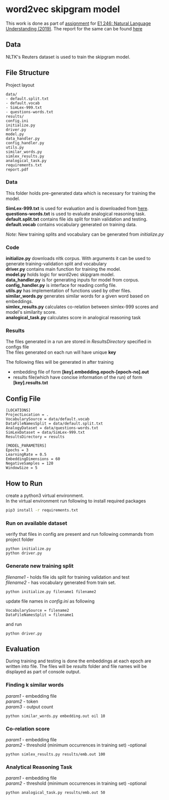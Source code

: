 # word2vec skipgram model
This work is done as part of [assignment](https://sites.google.com/site/2019e1246/schedule/assignment-1) for [E1 246: Natural Language Understanding (2019)](https://sites.google.com/site/2019e1246/basics). The report for the same can be found [here](https://github.com/rv-chittersu/word2vec/blob/master/report.pdf)

## Data
NLTK's Reuters dataset is used to train the skipgram model.

## File Structure
Project layout
```
data/
- default.split.txt
- default.vocab
- SimLex-999.txt
- questions-words.txt
results/
config.ini
initialize.py
driver.py
model.py
data_handler.py
config_handler.py
utils.py
similar_words.py
simlex_results.py
analogical_task.py
requirements.txt
report.pdf
```

### Data

This folder holds pre-generated data which is necessary for training the model. 

**SimLex-999.txt** is used for evaluation and is downloaded from [here](https://fh295.github.io/simlex.html).<br>
**questions-words.txt** is used to evaluate analogical reasoning task.
**default.split.txt** contains file ids split for train validation and testing.<br>
**default.vocab** contains vocabulary generated on training data.<br>

*Note:* New training splits and vocabulary can be generated from *initialize.py*

### Code

**initialize.py** downloads nltk corpus. With arguments it can be used to generate training-validation split and vocabulary<br>
**driver.py** contains main function for training the model.<br>
**model.py** holds logic for word2vec skipgram model.<br>
**data_handler.py** is for generating inputs for model from corpus.<br>
**config_handler.py** is interface for reading config file.<br>
**utils.py** has implementation of functions used by other files.<br>
**similar_words.py** generates similar words for a given word based on embeddings.<br>
**simlex_results.py** calculates co-relation between simlex-999 scores and model's similarity score.<br>
**analogical_task.py** calculates score in analogical reasoning task
### Results

The files generated in a run are stored in *ResultsDirectory* specified in configs file<br> 
The files generated on each run will have unique **key**

The following files will be generated in after training
* embedding file of form **[key].embedding.epoch-[epoch-no].out**
* results file(which have concise information of the run) of form **[key].results.txt**

## Config File

```
[LOCATIONS]
ProjectLocation = .
VocabularySource = data/default.vocab
DataFileNamesSplit = data/default.split.txt
AnalogyDataset = data/questions-words.txt
SimLexDataset = data/SimLex-999.txt
ResultsDirectory = results

[MODEL_PARAMETERS]
Epochs = 3
LearningRate = 0.5
EmbeddingDimensions = 60
NegativeSamples = 120
WindowSize = 5
```

## How to Run

create a python3 virtual environment.<br>
In the virtual environment run following to install required packages

```bash
pip3 install -r requirements.txt
```

### Run on available dataset
verify that files in config are present and run following commands from project folder
```
python initialize.py
python driver.py
``` 

### Generate new training split
*filename1* - holds file ids split for training validation and test<br>
*filename2* - has vocabulary generated from train set.
```
python initialize.py filename1 filename2
```

update file names in *config.ini* as following
```
VocabularySource = filename2
DataFileNamesSplit = filename1
```

and run
```
python driver.py
```


## Evaluation

During training and testing is done the embeddings at each epoch are written into file. The files will be *results* folder and file names will be displayed as part of console output.

### Finding k similar words

*param1* - embedding file<br>
*param2* - token<br>
*param3* - output count

```
python similar_words.py embedding.out oil 10
```

### Co-relation score

*param1* - embedding file<br>
*param2* - threshold (minimum occurrences in training set) -optional
```
python simlex_results.py results/emb.out 100
```

### Analytical Reasoning Task

*param1* - embedding file<br>
*param2* - threshold (minimum occurrences in training set) -optional
```
python analogical_task.py results/emb.out 50

```
